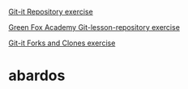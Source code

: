 [Git-it Repository exercise](https://github.com/abardos/hello-world)

[Green Fox Academy Git-lesson-repository exercise](https://github.com/abardos/git-lesson-repository)

[Git-it Forks and Clones exercise](https://github.com/abardos/patchwork)






# abardos
